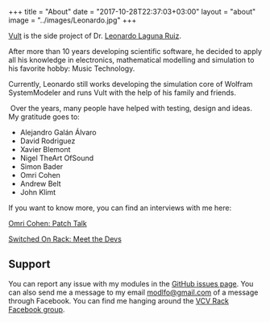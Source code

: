 +++
title = "About"
date = "2017-10-28T22:37:03+03:00"
layout = "about"
image = "../images/Leonardo.jpg"
+++


[Vult](https://www.vult-dsp.com) is the side project of Dr. [Leonardo Laguna Ruiz](http://modlfo.github.io).

After more than 10 years developing scientific software, he decided to apply all his knowledge in electronics, mathematical modelling and simulation to his favorite hobby: Music Technology.
​

Currently, Leonardo still works developing the simulation core of Wolfram SystemModeler and runs Vult with the help of his family and friends.

​
Over the years, many people have helped with testing, design and ideas. My gratitude goes to:

- Alejandro Galán Álvaro
- David Rodriguez
- Xavier Blemont
- Nigel TheArt OfSound
- Simon Bader
- Omri Cohen
- Andrew Belt
- John Klimt

If you want to know more, you can find an interviews with me here:

[Omri Cohen: Patch Talk](https://youtu.be/VnwLg_vSGtc)

[Switched On Rack: Meet the Devs](http://www.switchedonrack.com/meet-the-devs-vult.html)

## Support

You can report any issue with my modules in the [GitHub issues page](https://github.com/modlfo/VultModules/issues). You can also send me a message to my email [modlfo@gmail.com](mailto:modlfo@gmail.com) of a message through Facebook. You can find me hanging around the [VCV Rack Facebook group](https://www.facebook.com/groups/vcvrack/).

